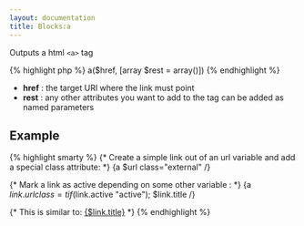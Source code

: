 ```yaml
---
layout: documentation
title: Blocks:a
---
```


Outputs a html `<a>` tag

{% highlight php %}
a($href, [array $rest = array()])
{% endhighlight %}

* **href** : the target URI where the link must point
* **rest** : any other attributes you want to add to the tag can be added as named parameters

## Example
{% highlight smarty %}
{* Create a simple link out of an url variable and add a special class attribute: *}
{a $url class="external" /}

{* Mark a link as active depending on some other variable : *}
{a $link.url class=tif($link.active "active"); $link.title /}

{* This is similar to: <a href="{$link.url}" class="{if $link.active}active{/if}">{$link.title}</a> *}
{% endhighlight %}